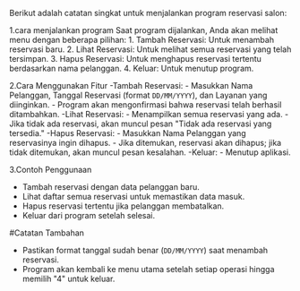 Berikut adalah catatan singkat untuk menjalankan program reservasi salon:

1.cara menjalankan program
    Saat program dijalankan, Anda akan melihat menu dengan beberapa pilihan:
    1. Tambah Reservasi: Untuk menambah reservasi baru.
    2. Lihat Reservasi: Untuk melihat semua reservasi yang telah tersimpan.
    3. Hapus Reservasi: Untuk menghapus reservasi tertentu berdasarkan nama pelanggan.
    4. Keluar: Untuk menutup program. 

2.Cara Menggunakan Fitur
 -Tambah Reservasi:
    - Masukkan Nama Pelanggan, Tanggal Reservasi (format `DD/MM/YYYY`), dan Layanan yang diinginkan.
    - Program akan mengonfirmasi bahwa reservasi telah berhasil ditambahkan.
 -Lihat Reservasi:
    - Menampilkan semua reservasi yang ada.
    - Jika tidak ada reservasi, akan muncul pesan "Tidak ada reservasi yang tersedia."
 -Hapus Reservasi:
    - Masukkan Nama Pelanggan yang reservasinya ingin dihapus.
    - Jika ditemukan, reservasi akan dihapus; jika tidak ditemukan, akan muncul pesan kesalahan.
 -Keluar:
    - Menutup aplikasi.

3.Contoh Penggunaan
- Tambah reservasi dengan data pelanggan baru.
- Lihat daftar semua reservasi untuk memastikan data masuk.
- Hapus reservasi tertentu jika pelanggan membatalkan.
- Keluar dari program setelah selesai.

#Catatan Tambahan
- Pastikan format tanggal sudah benar (`DD/MM/YYYY`) saat menambah reservasi.
- Program akan kembali ke menu utama setelah setiap operasi hingga memilih "4" untuk keluar.


